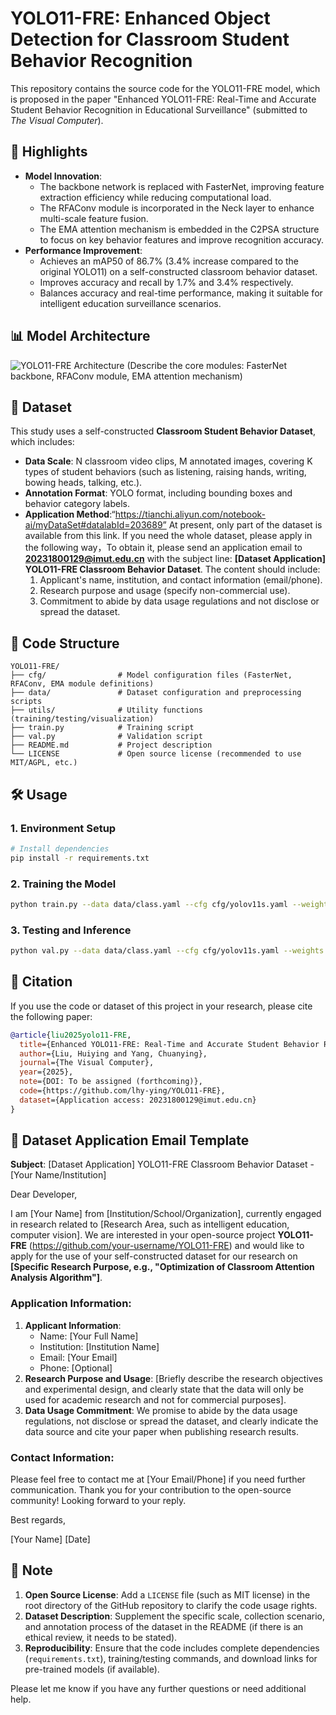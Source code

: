 
# YOLO11-FRE: Enhanced Object Detection for Classroom Student Behavior Recognition

This repository contains the source code for the YOLO11-FRE model, which is proposed in the paper "Enhanced YOLO11-FRE: Real-Time and Accurate Student Behavior Recognition in Educational Surveillance" (submitted to *The Visual Computer*).

## 🌟 Highlights
- **Model Innovation**:
  - The backbone network is replaced with FasterNet, improving feature extraction efficiency while reducing computational load.
  - The RFAConv module is incorporated in the Neck layer to enhance multi-scale feature fusion.
  - The EMA attention mechanism is embedded in the C2PSA structure to focus on key behavior features and improve recognition accuracy.
- **Performance Improvement**:
  - Achieves an mAP50 of 86.7% (3.4% increase compared to the original YOLO11) on a self-constructed classroom behavior dataset.
  - Improves accuracy and recall by 1.7% and 3.4% respectively.
  - Balances accuracy and real-time performance, making it suitable for intelligent education surveillance scenarios.

## 📊 Model Architecture
![YOLO11-FRE Architecture](path/to/architecture-diagram.png)
(Describe the core modules: FasterNet backbone, RFAConv module, EMA attention mechanism)

## 📅 Dataset
This study uses a self-constructed **Classroom Student Behavior Dataset**, which includes:
- **Data Scale**: N classroom video clips, M annotated images, covering K types of student behaviors (such as listening, raising hands, writing, bowing heads, talking, etc.).
- **Annotation Format**: YOLO format, including bounding boxes and behavior category labels.
- **Application Method**:“https://tianchi.aliyun.com/notebook-ai/myDataSet#datalabId=203689”  At present, only part of the dataset is available from this link. If you need the whole dataset, please apply in the following way，To obtain it, please send an application email to **20231800129@imut.edu.cn** with the subject line: **[Dataset Application] YOLO11-FRE Classroom Behavior Dataset**.
 The content should include:
  1. Applicant's name, institution, and contact information (email/phone).
  2. Research purpose and usage (specify non-commercial use).
  3. Commitment to abide by data usage regulations and not disclose or spread the dataset.

## 🚀 Code Structure
```
YOLO11-FRE/
├── cfg/                # Model configuration files (FasterNet, RFAConv, EMA module definitions)
├── data/               # Dataset configuration and preprocessing scripts
├── utils/              # Utility functions (training/testing/visualization)
├── train.py            # Training script
├── val.py              # Validation script
├── README.md           # Project description
└── LICENSE             # Open source license (recommended to use MIT/AGPL, etc.)
```

## 🛠️ Usage
### 1. Environment Setup
```bash
# Install dependencies
pip install -r requirements.txt
```

### 2. Training the Model
```bash
python train.py --data data/class.yaml --cfg cfg/yolov11s.yaml --weights '' --epochs 150
```

### 3. Testing and Inference
```bash
python val.py --data data/class.yaml --cfg cfg/yolov11s.yaml --weights runs/train/exp/weights/best.pt
```

## 📝 Citation
If you use the code or dataset of this project in your research, please cite the following paper:
```bibtex
@article{liu2025yolo11-FRE,
  title={Enhanced YOLO11-FRE: Real-Time and Accurate Student Behavior Recognition in Educational Surveillance},
  author={Liu, Huiying and Yang, Chuanying},
  journal={The Visual Computer},
  year={2025},
  note={DOI: To be assigned (forthcoming)},
  code={https://github.com/lhy-ying/YOLO11-FRE},
  dataset={Application access: 20231800129@imut.edu.cn}
}
```

## 📧 Dataset Application Email Template
**Subject**: [Dataset Application] YOLO11-FRE Classroom Behavior Dataset - [Your Name/Institution]

Dear Developer,

I am [Your Name] from [Institution/School/Organization], currently engaged in research related to [Research Area, such as intelligent education, computer vision]. We are interested in your open-source project **YOLO11-FRE** (https://github.com/your-username/YOLO11-FRE) and would like to apply for the use of your self-constructed dataset for our research on **[Specific Research Purpose, e.g., "Optimization of Classroom Attention Analysis Algorithm"]**.

### Application Information:
1. **Applicant Information**:
   - Name: [Your Full Name]
   - Institution: [Institution Name]
   - Email: [Your Email]
   - Phone: [Optional]
2. **Research Purpose and Usage**:
   [Briefly describe the research objectives and experimental design, and clearly state that the data will only be used for academic research and not for commercial purposes].
3. **Data Usage Commitment**:
   We promise to abide by the data usage regulations, not disclose or spread the dataset, and clearly indicate the data source and cite your paper when publishing research results.

### Contact Information:
Please feel free to contact me at [Your Email/Phone] if you need further communication.
Thank you for your contribution to the open-source community! Looking forward to your reply.

Best regards,

[Your Name]
[Date]

## 📄 Note
1. **Open Source License**: Add a `LICENSE` file (such as MIT license) in the root directory of the GitHub repository to clarify the code usage rights.
2. **Dataset Description**: Supplement the specific scale, collection scenario, and annotation process of the dataset in the README (if there is an ethical review, it needs to be stated).
3. **Reproducibility**: Ensure that the code includes complete dependencies (`requirements.txt`), training/testing commands, and download links for pre-trained models (if available).

Please let me know if you have any further questions or need additional help.
